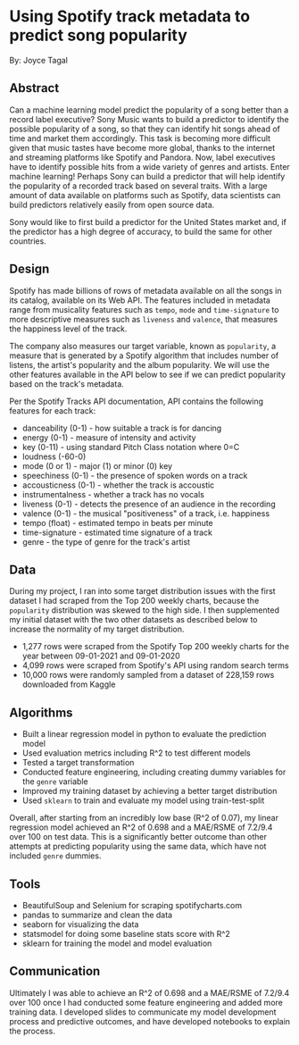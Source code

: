 # Using Spotify track metadata to predict song popularity
By: Joyce Tagal
## Abstract

Can a machine learning model predict the popularity of a song better than a record label executive? Sony Music wants to build a predictor to identify the possible popularity of a song, so that they can identify hit songs ahead of time and market them accordingly. This task is becoming more difficult given that music tastes have become more global, thanks to the internet and streaming platforms like Spotify and Pandora. Now, label executives have to identify possible hits from a wide variety of genres and artists. Enter machine learning! Perhaps Sony can build a predictor that
will help identify the popularity of a recorded track based on several traits. With a large amount of data available on platforms such as Spotify, data scientists can build predictors relatively easily from open source data.

Sony would like to first build a predictor for the United States market and, if the predictor has a high degree of accuracy, to build the same for other countries.

## Design

Spotify has made billions of rows of metadata available on all the songs in its catalog, available on its Web API. The features included in metadata range from musicality features such as `tempo`, `mode` and `time-signature` to more descriptive measures such as `liveness` and `valence`, that measures the happiness level of the track. 

The company also measures our target variable, known as `popularity`, a measure that is generated by a Spotify algorithm that includes number of listens, the artist's popularity and the album popularity. We will use the other features available in the API below to see if we can predict popularity based on the track's metadata.

Per the Spotify Tracks API documentation, API contains the following features for each track: 
- danceability (0-1) - how suitable a track is for dancing
- energy (0-1) - measure of intensity and activity
- key (0-11) - using standard Pitch Class notation where 0=C
- loudness (-60-0)
- mode (0 or 1) - major (1) or minor (0) key
- speechiness (0-1) - the presence of spoken words on a track
- accousticness (0-1) - whether the track is accoustic
- instrumentalness - whether a track has no vocals
- liveness (0-1) - detects the presence of an audience in the recording
- valence (0-1) - the musical "positiveness" of a track, i.e. happiness 
- tempo (float) - estimated tempo in beats per minute
- time-signature - estimated time signature of a track
- genre - the type of genre for the track's artist

## Data

During my project, I ran into some target distribution issues with the first dataset I had scraped from the Top 200 weekly charts, because the `popularity` distribution was skewed to the high side. I then supplemented my initial dataset with the two other datasets as described below to increase the normality of my target distribution.

- 1,277 rows were scraped from the Spotify Top 200 weekly charts for the year between 09-01-2021 and 09-01-2020
- 4,099 rows were scraped from Spotify's API using random search terms
- 10,000 rows were randomly sampled from a dataset of 228,159 rows downloaded from Kaggle

## Algorithms

- Built a linear regression model in python to evaluate the prediction model
- Used evaluation metrics including R^2 to test different models
- Tested a target transformation 
- Conducted feature engineering, including creating dummy variables for the `genre` variable
- Improved my training dataset by achieving a better target distribution
- Used `sklearn` to train and evaluate my model using train-test-split

Overall, after starting from an incredibly low base (R^2 of 0.07), my linear regression model achieved an R^2 of 0.698 and a MAE/RSME of 7.2/9.4 over 100 on test data. This is a significantly better outcome than other attempts at predicting popularity using the same data, which have not included `genre` dummies. 

## Tools
- BeautifulSoup and Selenium for scraping spotifycharts.com
- pandas to summarize and clean the data
- seaborn for visualizing the data
- statsmodel for doing some baseline stats score with R^2
- sklearn for training the model and model evaluation

## Communication

Ultimately I was able to achieve an R^2 of 0.698 and a MAE/RSME of 7.2/9.4 over 100 once I had conducted some feature engineering and added more training data. I developed slides to communicate my model development process and predictive outcomes, and have developed notebooks to explain the process.